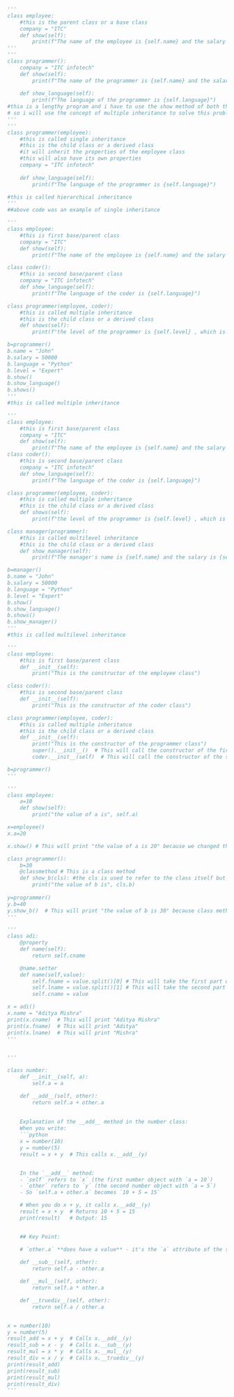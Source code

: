 ````python
'''
class employee:
    #this is the parent class or a base class
    company = "ITC"
    def show(self):
        print(f"The name of the employee is {self.name} and the salary is {self.salary}")
'''
'''
class programmer():
    company = "ITC infotech"
    def show(self):
        print(f"The name of the programmer is {self.name} and the salary is {self.salary}")
    
    def show_language(self):
        print(f"The language of the programmer is {self.language}")
#thia is a lengthy program and i have to use the show method of both the classes and if i do some changes in the show method of one class then i have to do the same changes in the other class also
# so i will use the concept of multiple inheritance to solve this problem
'''    
'''
class programmer(employee):
    #this is called single inheritance
    #this is the child class or a derived class
    #it will inherit the properties of the employee class
    #this will also have its own properties
    company = "ITC infotech"    
    
    def show_language(self):
        print(f"The language of the programmer is {self.language}") 

#this is called hierarchical inheritance
'''
##above code was an example of single inheritance

'''
class employee:
    #this is first base/parent class
    company = "ITC"
    def show(self):
        print(f"The name of the employee is {self.name} and the salary is {self.salary}")

class coder():
    #this is second base/parent class
    company = "ITC infotech"
    def show_language(self):
        print(f"The language of the coder is {self.language}")

class programmer(employee, coder):
    #this is called multiple inheritance
    #this is the child class or a derived class
    def shows(self):
        print(f"the level of the programmer is {self.level} , which is very high")

b=programmer()
b.name = "John"
b.salary = 50000
b.language = "Python"
b.level = "Expert"
b.show()
b.show_language()
b.shows()
'''
#this is called multiple inheritance

''' 
class employee:
    #this is first base/parent class
    company = "ITC"
    def show(self):
        print(f"The name of the employee is {self.name} and the salary is {self.salary}")
class coder():
    #this is second base/parent class
    company = "ITC infotech"
    def show_language(self):
        print(f"The language of the coder is {self.language}")

class programmer(employee, coder):
    #this is called multiple inheritance
    #this is the child class or a derived class
    def shows(self):
        print(f"the level of the programmer is {self.level} , which is very high")

class manager(programmer):
    #this is called multilevel inheritance
    #this is the child class or a derived class
    def show_manager(self):
        print(f"The manager's name is {self.name} and the salary is {self.salary}")

b=manager()
b.name = "John"
b.salary = 50000
b.language = "Python"
b.level = "Expert"
b.show()
b.show_language()
b.shows()
b.show_manager()
'''
#this is called multilevel inheritance

'''
class employee:
    #this is first base/parent class
    def __init__(self):
        print("This is the constructor of the employee class")

class coder():
    #this is second base/parent class
    def __init__(self):
        print("This is the constructor of the coder class")

class programmer(employee, coder):
    #this is called multiple inheritance
    #this is the child class or a derived class
    def __init__(self):
        print("This is the constructor of the programmer class")
        super().__init__()  # This will call the constructor of the first parent class (employee)
        coder.__init__(self)  # This will call the constructor of the second parent class (coder

b=programmer()
'''

'''
class employee:
    a=10
    def show(self):
        print("the value of a is", self.a)

x=employee()
x.a=20

x.show() # This will print "the value of a is 20" because we changed the value of a for the instance x

class programmer():
    b=30
    @classmethod # This is a class method
    def show_b(cls): #the cls is used to refer to the class itself but it is not mandatory to be cls, it can be anything
        print("the value of b is", cls.b)
    
y=programmer()
y.b=40
y.show_b()  # This will print "the value of b is 30" because class methods access class variables, not instance variables
'''

'''
class adi:
    @property
    def name(self):
        return self.cname

    @name.setter
    def name(self,value):
        self.fname = value.split()[0] # This will take the first part of the name by first splitting the string then taking the first part
        self.lname = value.split()[1] # This will take the second part of the name by first splitting the string then taking the second part
        self.cname = value

x = adi()
x.name = "Aditya Mishra"
print(x.cname)  # This will print "Aditya Mishra"
print(x.fname)  # This will print "Aditya"
print(x.lname)  # This will print "Mishra"
'''


'''

class number:
    def __init__(self, a):
        self.a = a

    def __add__(self, other):
        return self.a + other.a
    
    
    Explanation of the __add__ method in the number class:
    When you write:
    ```python
    x = number(10)
    y = number(5)
    result = x + y  # This calls x.__add__(y)


    In the `__add__` method:
    - `self` refers to `x` (the first number object with `a = 10`)
    - `other` refers to `y` (the second number object with `a = 5`)
    - So `self.a + other.a` becomes `10 + 5 = 15`

    # When you do x + y, it calls x.__add__(y)
    result = x + y  # Returns 10 + 5 = 15
    print(result)   # Output: 15


    ## Key Point:

    # `other.a` **does have a value** - it's the `a` attribute of the second `number` object you're performing the operation with. Both objects need to exist for the  operation to work!
    
    def __sub__(self, other):
        return self.a - other.a

    def __mul__(self, other):
        return self.a * other.a

    def __truediv__(self, other):
        return self.a / other.a


x = number(10)
y = number(5)
result_add = x + y  # Calls x.__add__(y)
result_sub = x - y  # Calls x.__sub__(y)
result_mul = x * y  # Calls x.__mul__(y)
result_div = x / y  # Calls x.__truediv__(y)
print(result_add)
print(result_sub)
print(result_mul)
print(result_div)
'''
````